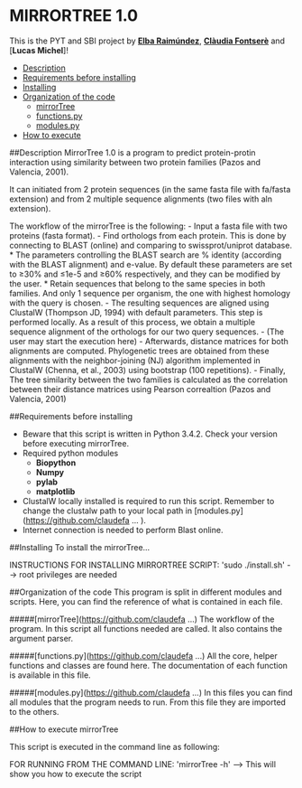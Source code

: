 # MIRRORTREE 1.0 

This is the PYT and SBI project by [**Elba Raimúndez**](https://github.com/elbaraim), [**Clàudia Fontserè**](https://github.com/claudefa) and [**Lucas Michel**]!

- [Description](#description)
- [Requirements before installing](#requirements)
- [Installing](#installing)
- [Organization of the code](#codeorganization)
    * [mirrorTree](#mirrortree)
    * [functions.py](#functions)
    * [modules.py](#modules)
- [How to execute](#execute)

##Description
MirrorTree 1.0 is a program to predict protein-protin interaction using similarity between two protein families (Pazos and Valencia, 2001).

It can initiated from 2 protein sequences (in the same fasta file with fa/fasta extension) and from 2 multiple sequence alignments (two files with aln extension).

The workflow of the mirrorTree is the following:
    - Input a fasta file with two proteins (fasta format).
    - Find orthologs from each protein. This is done by connecting to BLAST (online) and comparing to swissprot/uniprot database. 
        * The parameters controlling the BLAST search are % identity (according with the BLAST alignment) and e-value. By default these parameters are set to ≥30% and ≤1e-5 and ≥60% respectively, and they can be modified by the user. 
        * Retain sequences that belong to the same species in both families. And only 1 sequence per organism, the one with highest homology with the query is chosen. 
    - The resulting sequences are aligned using ClustalW (Thompson JD, 1994) with default parameters. This step is performed locally. 
    As a result of this process, we obtain a multiple sequence alignment of the orthologs for our two query sequences.
    - (The user may start the execution here)
    - Afterwards, distance matrices for both alignments are computed.
    Phylogenetic trees are obtained from these alignments with the neighbor-joining (NJ) algorithm implemented in ClustalW (Chenna, et al., 2003) using bootstrap (100 repetitions).
    - Finally, The tree similarity between the two families is calculated as the correlation between their distance matrices using Pearson correaltion (Pazos and Valencia, 2001)


##Requirements before installing
- Beware that this script is written in Python 3.4.2. Check your version before executing mirrorTree.
- Required python modules
    * **Biopython**
    * **Numpy**
    * **pylab**
    * **matplotlib**
- ClustalW locally installed is required to run this script. Remember to change the clustalw path to your local path in [modules.py](https://github.com/claudefa ... ).  
- Internet connection is needed to perform Blast online. 

##Installing
To install the mirrorTree...

INSTRUCTIONS FOR INSTALLING MIRRORTREE SCRIPT:
'sudo ./install.sh' --> root privileges are needed


##Organization of the code
This program is split in different modules and scripts. Here, you can find the reference of what is contained in each file.

#####[mirrorTree](https://github.com/claudefa ...)
The workflow of the program. In this script all functions needed are called. It also contains the argument parser. 

#####[functions.py](https://github.com/claudefa ...)
All the core, helper functions and classes are found here. The documentation of each function is available in this file. 

#####[modules.py](https://github.com/claudefa ...)
In this files you can find all modules that the program needs to run. From this file they are imported to the others. 

##How to execute mirrorTree

This script is executed in the command line as following:

FOR RUNNING FROM THE COMMAND LINE:
'mirrorTree -h' --> This will show you how to execute the script



